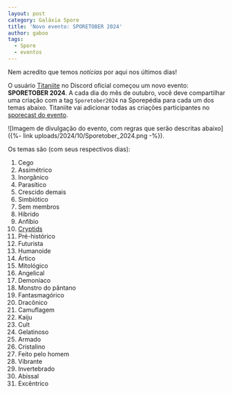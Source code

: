```yaml
---
layout: post
category: Galáxia Spore
title: 'Novo evento: SPORETOBER 2024'
author: gaboo
tags:
  - Spore
  - eventos
---
```

Nem acredito que temos _notícias_ por aqui nos últimos dias!

O usuário [Titaniite](https://www.spore.com/view/myspore/Titaniite) no Discord oficial começou um novo evento: **SPORETOBER 2024**. A cada dia do mês de outubro, você deve compartilhar uma criação com a tag `Sporetober2024` na Sporepédia para cada um dos temas abaixo. Titaniite vai adicionar todas as criações participantes no [sporecast do evento](https://www.spore.com/sporepedia#qry=ssc-501115463107).

![Imagem de divulgação do evento, com regras que serão descritas abaixo]({%- link uploads/2024/10/Sporetober_2024.png -%}).

Os temas são (com seus respectivos dias):

1. Cego
2. Assimétrico
3. Inorgânico
4. Parasítico
5. Crescido demais
6. Simbiótico
7. Sem membros
8. Híbrido
9. Anfíbio
10. [Cryptids](https://en.wikipedia.org/wiki/List_of_cryptids)
11. Pré-histórico
12. Futurista
13. Humanoide
14. Ártico
15. Mitológico
16. Angelical
17. Demoníaco
18. Monstro do pântano
19. Fantasmagórico
20. Dracônico
21. Camuflagem
22. Kaiju
23. Cult
24. Gelatinoso
25. Armado
26. Cristalino
27. Feito pelo homem
28. Vibrante
29. Invertebrado
30. Abissal
31. Excêntrico
